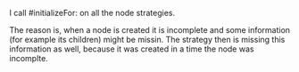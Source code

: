 I call #initializeFor: on all the node strategies.

The reason is, when a  node is created it is incomplete and some information (for example its children) might be missin. The strategy then is missing this information as well, because it was created in a time the node was incomplte.